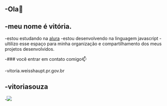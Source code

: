 -Ola💌
-
-meu nome é vitória.
-
-estou estudando na [alura](https://www.alura.com.br)
-estou desenvolvendo na linguagem javascript
-ultilizo esse espaço para minha organização e compartilhamento dos meus projetos desenvolvidos.

-### você entrar em contato comigo📫 

-vitoria.weisshaupt.pr.gov.br

-vitoriasouza
-
-![](https://tenor.com/bdUET.gif)
